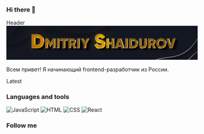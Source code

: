 ### Hi there 👋

<!--
**DmitriyShaidurov/DmitriyShaidurov** is a ✨ _special_ ✨ repository because its `README.md` (this file) appears on your GitHub profile.

Here are some ideas to get you started:

- 🔭 I’m currently working on ...
- 🌱 I’m currently learning ...
- 👯 I’m looking to collaborate on ...
- 🤔 I’m looking for help with ...
- 💬 Ask me about ...
- 📫 How to reach me: ...
- 😄 Pronouns: ...
- ⚡ Fun fact: ...
-->


Header 
[![Header](https://github.com/DmitriyShaidurov/DmitriyShaidurov/blob/main/assets/banner.jpg)](https://tlgg.ru/dimagraver)


Всем привет! Я начинающий frontend-разработчик из России.

Latest

### Languages and tools
![JavaScript](https://img.shields.io/badge/-JavaScript-cf9b0c?style=plastic&logo=JavaScript&logoColor=161921)
![HTML](https://img.shields.io/badge/-HTML-cf9b0c?style=plastic&logo=html&logoColor=161921)
![CSS](https://img.shields.io/badge/-CSS-cf9b0c?style=plastic&logo=css)
![React](https://img.shields.io/badge/-React-cf9b0c?style=plastic&logo=react&logoColor=teel)

### Follow me